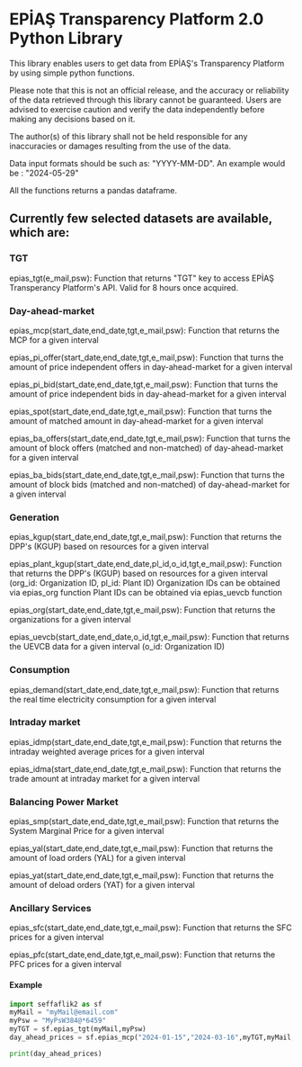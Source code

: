 # EPİAŞ Transparency Platform 2.0 Python Library

This library enables users to get data from EPİAŞ's Transparency Platform by using simple python functions.

Please note that this is not an official release, and the accuracy or reliability of the data retrieved through this library cannot be guaranteed. Users are advised to exercise caution and verify the data independently before making any decisions based on it. 

The author(s) of this library shall not be held responsible for any inaccuracies or damages resulting from the use of the data.

Data input formats should be such as: "YYYY-MM-DD". An example would be : "2024-05-29"

All the functions returns a pandas dataframe.

## Currently few selected datasets are available, which are:

### TGT

epias_tgt(e_mail,psw): Function that returns "TGT" key to access EPİAŞ Transperancy Platform's API. Valid for 8 hours once acquired.

### Day-ahead-market
epias_mcp(start_date,end_date,tgt,e_mail,psw): Function that returns the MCP for a given interval

epias_pi_offer(start_date,end_date,tgt,e_mail,psw):  Function that turns the amount of price independent offers in day-ahead-market for a given interval

epias_pi_bid(start_date,end_date,tgt,e_mail,psw):  Function that turns the amount of price independent bids in day-ahead-market for a given interval

epias_spot(start_date,end_date,tgt,e_mail,psw): Function that turns the amount of matched amount in day-ahead-market for a given interval

epias_ba_offers(start_date,end_date,tgt,e_mail,psw):  Function that turns the amount of block offers (matched and non-matched) of day-ahead-market for a given interval

epias_ba_bids(start_date,end_date,tgt,e_mail,psw):  Function that turns the amount of block bids (matched and non-matched) of day-ahead-market for a given interval


### Generation

epias_kgup(start_date,end_date,tgt,e_mail,psw): Function that returns the DPP's (KGUP) based on resources for a given interval

epias_plant_kgup(start_date,end_date,pl_id,o_id,tgt,e_mail,psw): Function that returns the DPP's (KGUP) based on resources for a given interval (org_id: Organization ID, pl_id: Plant ID) Organization IDs can be obtained via epias_org function Plant IDs can be obtained via  epias_uevcb function

epias_org(start_date,end_date,tgt,e_mail,psw): Function that returns the organizations for a given interval

epias_uevcb(start_date,end_date,o_id,tgt,e_mail,psw): Function that returns the UEVCB data for a given interval (o_id: Organization ID)

### Consumption

epias_demand(start_date,end_date,tgt,e_mail,psw): Function that returns the real time electricity consumption for a given interval

### Intraday market

epias_idmp(start_date,end_date,tgt,e_mail,psw): Function that returns the intraday weighted average prices for a given interval

epias_idma(start_date,end_date,tgt,e_mail,psw): Function that returns the trade amount at intraday market for a given interval 

### Balancing Power Market

epias_smp(start_date,end_date,tgt,e_mail,psw): Function that returns the System Marginal Price for a given interval 

epias_yal(start_date,end_date,tgt,e_mail,psw): Function that returns the amount of load orders (YAL) for a given interval 

epias_yat(start_date,end_date,tgt,e_mail,psw): Function that returns the amount of deload orders (YAT) for a given interval

### Ancillary Services

epias_sfc(start_date,end_date,tgt,e_mail,psw): Function that returns the SFC prices for a given interval

epias_pfc(start_date,end_date,tgt,e_mail,psw): Function that returns the PFC prices for a given interval





#### Example

```python
import seffaflik2 as sf
myMail = "myMail@email.com"
myPsw = "MyPsW384@*6459"
myTGT = sf.epias_tgt(myMail,myPsw)
day_ahead_prices = sf.epias_mcp("2024-01-15","2024-03-16",myTGT,myMail,myPsw)

print(day_ahead_prices)
```


